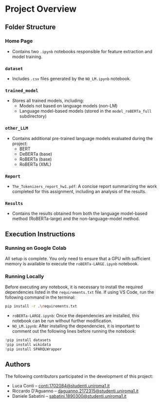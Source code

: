 # Project Overview

## Folder Structure

### Home Page
- Contains two `.ipynb` notebooks responsible for feature extraction and model training.

### `dataset`
- Includes `.csv` files generated by the `NO_LM.ipynb` notebook.

### `trained_model`
- Stores all trained models, including:
  - Models not based on language models (non-LM)
  - Language model-based models (stored in the `model_roBERTa_full` subdirectory)

### `other_LLM`
- Contains additional pre-trained language models evaluated during the project:
  - BERT
  - DeBERTa (base)
  - RoBERTa (base)
  - RoBERTa (XML)

### `Report`
- `The_Tokenizers_report_hw1.pdf`: A concise report summarizing the work completed for this assignment, including an analysis of the results.

### `Results`
- Contains the results obtained from both the language model-based method (RoBERTa-large) and the non-language-model method.

## Execution Instructions

### Running on Google Colab
All setup is complete. You only need to ensure that a GPU with sufficient memory is available to execute the `roBERTa-LARGE.ipynb` notebook.

### Running Locally
Before executing any notebook, it is necessary to install the required dependencies listed in the `requirements.txt` file. If using VS Code, run the following command in the terminal:
```bash
pip install -r .\requirements.txt
```

- `roBERTa-LARGE.ipynb`: Once the dependencies are installed, this notebook can be run without further modification.
- `NO_LM.ipynb`: After installing the dependencies, it is important to comment out the following lines before running the notebook:
```python
!pip install datasets
!pip install wikidata
!pip install SPARQLWrapper
```

## Authors
The following contributors participated in the development of this project:
- Luca Conti – conti.1702084@studenti.uniroma1.it  
- Riccardo D'Aguanno – daguanno.2172315@studenti.uniroma1.it  
- Daniele Sabatini – sabatini.1890300@studenti.uniroma1.it
